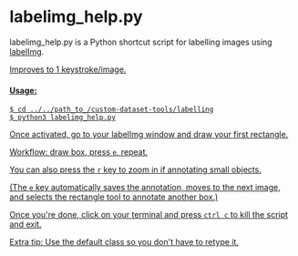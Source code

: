 # labelimg_help.py
labelimg_help.py is a Python shortcut script for labelling images using [labelImg](https://github.com/tzutalin/labelImg).

<a href="https://raw.githubusercontent.com/CraigWang1/custom-dataset-tools/master/images/labelling.gif">

Improves to 1 keystroke/image.

#### Usage:
```
$ cd ../../path_to_/custom-dataset-tools/labelling
$ python3 labelimg_help.py
```

Once activated, go to your labelImg window and draw your first rectangle. 

Workflow: draw box, press `e`, repeat.

You can also press the `r` key to zoom in if annotating small objects.

(The `e` key automatically saves the annotation, moves to the next image, and selects the rectangle tool to annotate another box.)

Once you're done, click on your terminal and press `ctrl c` to kill the script and exit.

Extra tip: Use the default class so you don't have to retype it.
